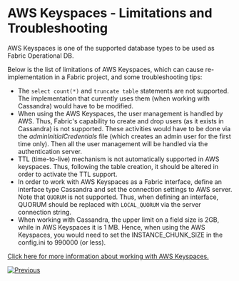 # AWS Keyspaces - Limitations and Troubleshooting 

AWS Keyspaces is one of the supported database types to be used as Fabric Operational DB. 

Below is the list of limitations of AWS Keyspaces, which can cause re-implementation in a  Fabric project, and some troubleshooting tips:

* The ```select count(*)``` and ```truncate table``` statements are not supported. The implementation that currently uses them (when working with Cassandra) would have to be modified.
* When using the AWS Keyspaces, the user management is handled by AWS. Thus, Fabric's capability to create and drop users (as it exists in Cassandra) is not supported. These activities would have to be done via the *adminInitialCredentials* file (which creates an admin user for the first time only). Then all the user management will be handled via the authentication server.
* TTL (time-to-live) mechanism is not automatically supported in AWS keyspaces. Thus, following the table creation, it should be altered in order to activate the TTL support. 
* In order to work with AWS Keyspaces as a Fabric interface, define an interface type Cassandra and set the connection settings to AWS server. Note that ```QUORUM``` is not supported. Thus, when defining an interface, QUORUM should be replaced with ```LOCAL_QUORUM``` via the server connection string.
* When working with Cassandra, the upper limit on a field size is 2GB, while in AWS Keyspaces it is 1 MB. Hence, when using the AWS Keyspaces, you would need to set the INSTANCE_CHUNK_SIZE in the config.ini to 990000 (or less).

[Click here for more information about working with AWS Keyspaces.](https://docs.aws.amazon.com/keyspaces/latest/APIReference/Welcome.html)



[![Previous](/articles/images/Previous.png)](08_kafka_basic_commands.md)
